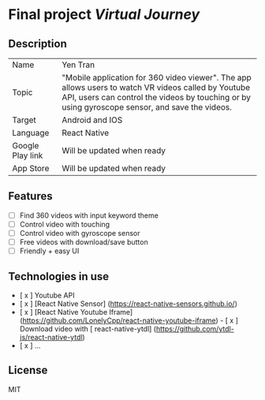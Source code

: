 # Final project _Virtual Journey_

## Description

|                  |                                                                                                                                                                                                       |
| ---------------- | ----------------------------------------------------------------------------------------------------------------------------------------------------------------------------------------------------- |
| Name             | Yen Tran                                                                                                                                                                                              |
| Topic            | "Mobile application for 360 video viewer". The app allows users to watch VR videos called by Youtube API, users can control the videos by touching or by using gyroscope sensor, and save the videos. |
| Target           | Android and IOS                                                                                                                                                                                       |
| Language         | React Native                                                                                                                                                                                          |
| Google Play link | Will be updated when ready                                                                                                                                                                            |
| App Store        | Will be updated when ready                                                                                                                                                                            |

## Features

- [ ] Find 360 videos with input keyword theme
- [ ] Control video with touching
- [ ] Control video with gyroscope sensor
- [ ] Free videos with download/save button
- [ ] Friendly + easy UI

## Technologies in use

- [ x ] Youtube API
- [ x ] [React Native Sensor] (https://react-native-sensors.github.io/)
- [ x ] [React Native Youtube Iframe] (https://github.com/LonelyCpp/react-native-youtube-iframe) - [ x ] Download video with [ react-native-ytdl] (https://github.com/ytdl-js/react-native-ytdl)
- [ x ] ...

## License

MIT
